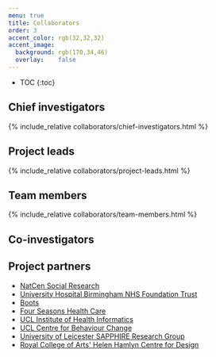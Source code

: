 ```yaml
---
menu: true
title: Collaborators
order: 3
accent_color: rgb(32,32,32)
accent_image:
  background: rgb(170,34,46)
  overlay:    false
---
```



* TOC
{:toc}

## Chief investigators
{% include_relative collaborators/chief-investigators.html %}

## Project leads
{% include_relative collaborators/project-leads.html %}

## Team members
{% include_relative collaborators/team-members.html %}

## Co-investigators

## Project partners

* [NatCen Social Research](http://natcen.ac.uk/)
* [University Hospital Birmingham NHS Foundation Trust](https://www.uhb.nhs.uk/)
* [Boots](https://www.boots-uk.com/)
* [Four Seasons Health Care](https://www.fshc.co.uk/)
* [UCL Institute of Health Informatics](https://www.ucl.ac.uk/health-informatics/)
* [UCL Centre for Behaviour Change](https://www.ucl.ac.uk/behaviour-change/)
* [University of Leicester SAPPHIRE Research Group](https://www2.le.ac.uk/departments/health-sciences/research/soc-sci)
* [Royal College of Arts' Helen Hamlyn Centre for Design](https://www.rca.ac.uk/research-innovation/research-centres/helen-hamlyn-centre/)
